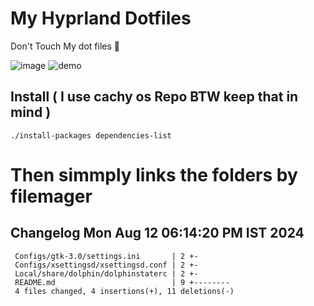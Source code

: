 # My Hyprland Dotfiles
  Don't Touch My dot files 🙂
 

  ![image](https://github.com/ALEX5402/dotfiles/assets/76860596/2fbe6020-4d76-4cf7-b052-58ff43cda405)
  ![demo](https://github.com/ALEX5402/dotfiles/assets/76860596/ff68bba7-e8da-49d3-a716-3ed3d73cfc25)

## Install ( I use cachy os Repo BTW keep that in mind )
``` ./install-packages dependencies-list ```

# Then simmply links the folders by filemager
 
## Changelog Mon Aug 12 06:14:20 PM IST 2024
```
 Configs/gtk-3.0/settings.ini       | 2 +-
 Configs/xsettingsd/xsettingsd.conf | 2 +-
 Local/share/dolphin/dolphinstaterc | 2 +-
 README.md                          | 9 +--------
 4 files changed, 4 insertions(+), 11 deletions(-)
```
 
